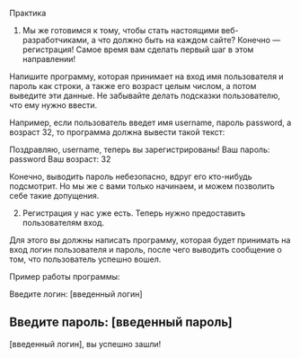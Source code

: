 Практика


1. Мы же готовимся к тому, чтобы стать настоящими веб-разработчиками, а что должно быть на каждом сайте? Конечно — регистрация! Самое время вам сделать первый шаг в этом направлении!

Напишите программу, которая принимает на вход имя пользователя и пароль как строки, а также его возраст целым числом, а потом выведите эти данные. Не забывайте делать подсказки пользователю, что ему нужно ввести.

Например, если пользователь введет имя username, пароль password, а возраст 32, то программа должна вывести такой текст:



Поздравляю, username, теперь вы зарегистрированы!
Ваш пароль: password
Ваш возраст: 32



Конечно, выводить пароль небезопасно, вдруг его кто-нибудь подсмотрит. Но мы же с вами только начинаем, и можем позволить себе такие допущения.



2. Регистрация у нас уже есть. Теперь нужно предоставить пользователям вход.

Для этого вы должны написать программу, которая будет принимать на вход логин пользователя и пароль, после чего выводить сообщение о том, что пользователь успешно вошел.



Пример работы программы:

Введите логин:  [введенный логин]

Введите пароль: [введенный пароль]
-----
[введенный логин], вы успешно зашли!